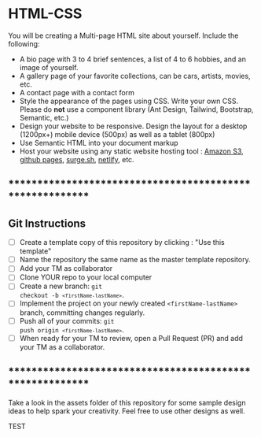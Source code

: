 # HTML-CSS


You will be creating a Multi-page HTML site about yourself.  Include the following:

- A bio page with 3 to 4 brief sentences, a list of 4 to 6 hobbies, and an image of yourself.
- A gallery page of your favorite collections, can be cars, artists, movies, etc.
- A contact page with a contact form
- Style the appearance of the pages using CSS.  Write your own CSS.  Please do <strong>not</strong> use a component library (Ant Design, Tailwind, Bootstrap, Semantic, etc.)
- Design your website to be responsive.  Design the layout for a desktop (1200px+) mobile device (500px) as well as a tablet (800px) 
- Use Semantic HTML into your document markup
- Host your website using any static website hosting tool : [Amazon S3](https://docs.aws.amazon.com/AmazonS3/latest/dev/WebsiteHosting.html), [github pages](https://pages.github.com/), [surge.sh](https://surge.sh/), [netlify](https://www.netlify.com/blog/2016/10/27/a-step-by-step-guide-deploying-a-static-site-or-single-page-app/), etc.  

## ********************************************************
## Git Instructions

- [ ] Create a template copy of this repository by clicking : "Use this template"
- [ ] Name the repository the same name as the master template repository.  
- [ ] Add your TM as collaborator
- [ ] Clone YOUR repo to your local computer
- [ ] Create a new branch: <code>git checkout -b `<firstName-lastName>`</code>.
- [ ] Implement the project on your newly created `<firstName-lastName>` branch, committing changes regularly.
- [ ] Push all of your commits: <code>git push origin `<firstName-lastName>`</code>.
- [ ] When ready for your TM to review, open a Pull Request (PR) and add your TM as a collaborator.

## ********************************************************

Take a look in the assets folder of this repository for some sample design ideas to help spark your creativity.  Feel free to use other designs as well.

TEST